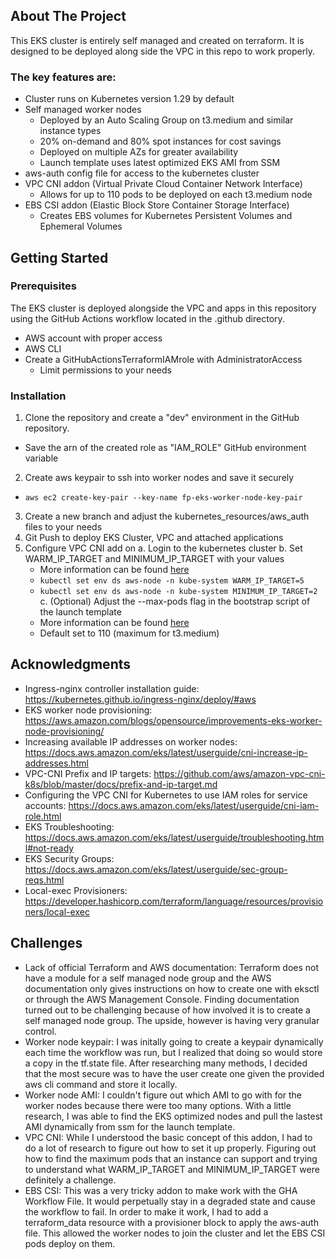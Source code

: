 ## About The Project

This EKS cluster is entirely self managed and created on terraform. It is designed to be deployed along side the VPC in this repo to work properly. 

### The key features are:
* Cluster runs on Kubernetes version 1.29 by default
* Self managed worker nodes
  * Deployed by an Auto Scaling Group on t3.medium and similar instance types
  * 20% on-demand and 80% spot instances for cost savings
  * Deployed on multiple AZs for greater availability
  * Launch template uses latest optimized EKS AMI from SSM
* aws-auth config file for access to the kubernetes cluster
* VPC CNI addon (Virtual Private Cloud Container Network Interface)
  * Allows for up to 110 pods to be deployed on each t3.medium node
* EBS CSI addon (Elastic Block Store Container Storage Interface)
  * Creates EBS volumes for Kubernetes Persistent Volumes and Ephemeral Volumes

## Getting Started

### Prerequisites

The EKS cluster is deployed alongside the VPC and apps in this repository using the GitHub Actions workflow located in the .github directory. 

* AWS account with proper access
* AWS CLI
* Create a GitHubActionsTerraformIAMrole with AdministratorAccess
  * Limit permissions to your needs

### Installation

1. Clone the repository and create a "dev" environment in the GitHub repository.
  * Save the arn of the created role as "IAM_ROLE" GitHub environment variable
2. Create aws keypair to ssh into worker nodes and save it securely
  * `aws ec2 create-key-pair --key-name fp-eks-worker-node-key-pair`
3. Create a new branch and adjust the kubernetes_resources/aws_auth files to your needs 
4. Git Push to deploy EKS Cluster, VPC and attached applications
5. Configure VPC CNI add on
  a. Login to the kubernetes cluster
  b. Set WARM_IP_TARGET and MINIMUM_IP_TARGET with your values
    * More information can be found [here](https://github.com/aws/amazon-vpc-cni-k8s/blob/master/docs/prefix-and-ip-target.md)
    * `kubectl set env ds aws-node -n kube-system WARM_IP_TARGET=5`
    * `kubectl set env ds aws-node -n kube-system MINIMUM_IP_TARGET=2`
  c. (Optional) Adjust the --max-pods flag in the bootstrap script of the launch template 
    * More information can be found [here](https://docs.aws.amazon.com/eks/latest/userguide/cni-increase-ip-addresses.html)
    * Default set to 110 (maximum for t3.medium)

## Acknowledgments

* Ingress-nginx controller installation guide: https://kubernetes.github.io/ingress-nginx/deploy/#aws
* EKS worker node provisioning: https://aws.amazon.com/blogs/opensource/improvements-eks-worker-node-provisioning/
* Increasing available IP addresses on worker nodes: https://docs.aws.amazon.com/eks/latest/userguide/cni-increase-ip-addresses.html
* VPC-CNI Prefix and IP targets: https://github.com/aws/amazon-vpc-cni-k8s/blob/master/docs/prefix-and-ip-target.md
* Configuring the VPC CNI for Kubernetes to use IAM roles for service accounts: https://docs.aws.amazon.com/eks/latest/userguide/cni-iam-role.html
* EKS Troubleshooting: https://docs.aws.amazon.com/eks/latest/userguide/troubleshooting.html#not-ready
* EKS Security Groups: https://docs.aws.amazon.com/eks/latest/userguide/sec-group-reqs.html
* Local-exec Provisioners: https://developer.hashicorp.com/terraform/language/resources/provisioners/local-exec

## Challenges

* Lack of official Terraform and AWS documentation: Terraform does not have a module for a self managed node group and the AWS documentation only gives instructions on how to create one with eksctl or through the AWS Management Console. Finding documentation turned out to be challenging because of how involved it is to create a self managed node group. The upside, however is having very granular control.
* Worker node keypair: I was initally going to create a keypair dynamically each time the workflow was run, but I realized that doing so would store a copy in the tf.state file. After researching many methods, I decided that the most secure was to have the user create one given the provided aws cli command and store it locally. 
* Worker node AMI: I couldn't figure out which AMI to go with for the worker nodes because there were too many options. With a little research, I was able to find the EKS optimized nodes and pull the lastest AMI dynamically from ssm for the launch template.
* VPC CNI: While I understood the basic concept of this addon, I had to do a lot of research to figure out how to set it up properly. Figuring out how to find the maximum pods that an instance can support and trying to understand what WARM_IP_TARGET and MINIMUM_IP_TARGET were definitely a challenge.
* EBS CSI: This was a very tricky addon to make work with the GHA Workflow File. It would perpetually stay in a degraded state and cause the workflow to fail. In order to make it work, I had to add a terraform_data resource with a provisioner block to apply the aws-auth file. This allowed the worker nodes to join the cluster and let the EBS CSI pods deploy on them. 
